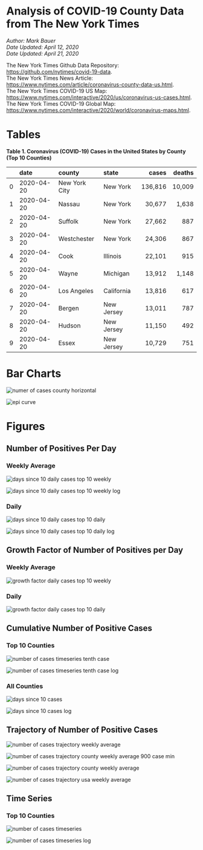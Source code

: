 # Analysis of COVID-19 County Data from The New York Times

*Author: Mark Bauer*  
*Date Updated: April 12, 2020*  
*Date Updated: April 21, 2020*

The New York Times Github Data Repository: https://github.com/nytimes/covid-19-data.   
The New York Times News Article: https://www.nytimes.com/article/coronavirus-county-data-us.html.  
The New York Times COVID-19 US Map: https://www.nytimes.com/interactive/2020/us/coronavirus-us-cases.html.   
The New York Times COVID-19 Global Map: https://www.nytimes.com/interactive/2020/world/coronavirus-maps.html.  


# Tables

**Table 1. Coronavirus (COVID-19) Cases in the United States by County (Top 10 Counties)**

|    | date       | county        | state      | cases   | deaths   |
|---:|:-----------|:--------------|:-----------|--------:|---------:|
|  0 | 2020-04-20 | New York City | New York   | 136,816 | 10,009   |
|  1 | 2020-04-20 | Nassau        | New York   | 30,677  | 1,638    |
|  2 | 2020-04-20 | Suffolk       | New York   | 27,662  | 887      |
|  3 | 2020-04-20 | Westchester   | New York   | 24,306  | 867      |
|  4 | 2020-04-20 | Cook          | Illinois   | 22,101  | 915      |
|  5 | 2020-04-20 | Wayne         | Michigan   | 13,912  | 1,148    |
|  6 | 2020-04-20 | Los Angeles   | California | 13,816  | 617      |
|  7 | 2020-04-20 | Bergen        | New Jersey | 13,011  | 787      |
|  8 | 2020-04-20 | Hudson        | New Jersey | 11,150  | 492      |
|  9 | 2020-04-20 | Essex         | New Jersey | 10,729  | 751      | 


# Bar Charts

![numer of cases county horizontal](figures/counties-barh.png)  

![epi curve](figures/epi_curve.png)  


# Figures

##  Number of Positives Per Day

### Weekly Average

![days since 10 daily cases top 10 weekly](figures/10-cases-timeseries-by-county-top-10-weekly.png)

![days since 10 daily cases top 10 weekly log](figures/10-cases-timeseries-by-county-top-10-weekly-log.png) 

### Daily

![days since 10 daily cases top 10 daily](figures/10-cases-timeseries-by-county-top-10-daily.png)

![days since 10 daily cases top 10 daily log](figures/10-cases-timeseries-by-county-top-10-daily-log.png)


##  Growth Factor of Number of Positives per Day

### Weekly Average

![growth factor daily cases top 10 weekly](figures/growth-factor-top-10-weekly.png)

### Daily 

![growth factor daily cases top 10 daily](figures/growth-factor-top-10-daily.png)


## Cumulative Number of Positive Cases  

### Top 10 Counties
![number of cases timeseries tenth case](figures/county-timeseries-tenth-case.png)

![number of cases timeseries tenth case log](figures/county-timeseries-tenth-case-log.png)  

### All Counties
![days since 10 cases](figures/10-cases-timeseries-all-counties.png)

![days since 10 cases log](figures/10-cases-timeseries-all-counties-log.png)


## Trajectory of Number of Positive Cases

![number of cases trajectory weekly average](figures/county-trajectory-weekly-plot.png)   

![number of cases trajectory county weekly average 900 case min](figures/all-counties-trajectory-weekly-plot-labels.png)

![number of cases trajectory county weekly average](figures/all-counties-trajectory-weekly-plot.png) 

![number of cases trajectory usa weekly average](figures/usa-counties-trajectory-weekly-plot.png)


## Time Series

### Top 10 Counties
![number of cases timeseries](figures/county-timeseries-top10.png)

![number of cases timeseries log](figures/county-timeseries-top10-log.png)  



